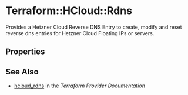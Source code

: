 # Terraform::HCloud::Rdns

Provides a Hetzner Cloud Reverse DNS Entry to create, modify and reset reverse dns entries for Hetzner Cloud Floating IPs or servers.

## Properties


## See Also

* [hcloud_rdns](https://www.terraform.io/docs/providers/hcloud/r/rdns.html) in the _Terraform Provider Documentation_